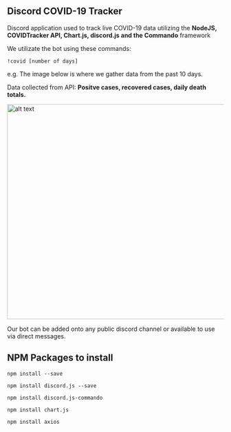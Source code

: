 ## Discord COVID-19 Tracker
Discord application used to track live COVID-19 data utilizing the **NodeJS, COVIDTracker API, Chart.js,  discord.js and the Commando** framework

We utilizate the bot using these commands: 

 `!covid [number of days]`
 
e.g. The image below is where we gather data from the past 10 days. 

Data collected from API:  **Positve cases, recovered cases, daily death totals.**

<img src="https://i.imgur.com/YL8RBJb.png" alt="alt text" width="600px" height="500px">

Our bot can be added onto any public discord channel or available to use via direct messages. 

## NPM Packages to install
`npm install --save`

`npm install discord.js --save`

`npm install discord.js-commando`

`npm install chart.js`

`npm install axios`
